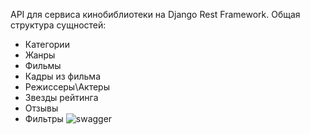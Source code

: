 API для сервиса кинобиблиотеки на Django Rest Framework. 
Общая структура сущностей:
- Категории
- Жанры
- Фильмы
- Кадры из фильма
- Режиссеры\Актеры
- Звезды рейтинга
- Отзывы
- Фильтры
![swagger](https://github.com/user-attachments/assets/e3e32d5a-3317-4261-b590-673206843e47)
